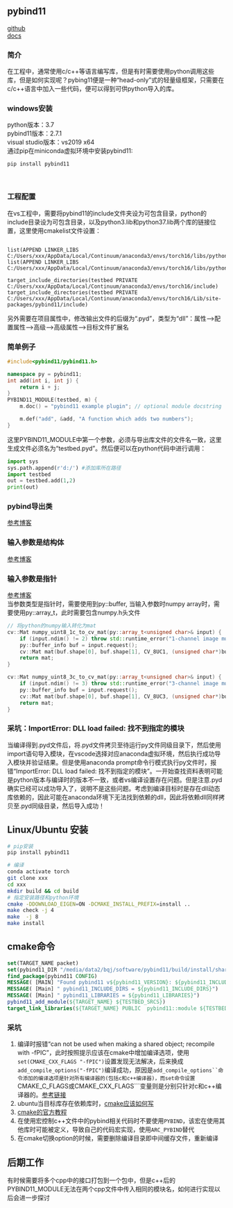 ## pybind11
[github](https://github.com/pybind/pybind11)  
[docs](https://pybind11.readthedocs.io/en/stable/basics.html)

### 简介
在工程中，通常使用c/c++等语言编写库，但是有时需要使用python调用这些库，但是如何实现呢？pybing11便是一种“head-only”式的轻量级框架，只需要在c/c++语言中加入一些代码，便可以得到可供python导入的库。

### windows安装
python版本：3.7  
pybind11版本：2.7.1  
visual studio版本：vs2019 x64  
通过pip在miniconda虚拟环境中安装pybind11:
```bat
pip install pybind11
```

&nbsp;
### 工程配置
在vs工程中，需要将pybind11的include文件夹设为可包含目录，python的include目录设为可包含目录，以及python3.lib和python37.lib两个库的链接位置，这里使用cmakelist文件设置：
```shell

list(APPEND LINKER_LIBS C:/Users/xxx/AppData/Local/Continuum/anaconda3/envs/torch16/libs/python3.lib)
list(APPEND LINKER_LIBS C:/Users/xxx/AppData/Local/Continuum/anaconda3/envs/torch16/libs/python37.lib)

target_include_directories(testbed PRIVATE C:/Users/xxx/AppData/Local/Continuum/anaconda3/envs/torch16/include)
target_include_directories(testbed PRIVATE C:/Users/xxx/AppData/Local/Continuum/anaconda3/envs/torch16/Lib/site-packages/pybind11/include)

```
另外需要在项目属性中，修改输出文件的后缀为“.pyd”，类型为“dll”：属性-->配置属性-->高级-->高级属性-->目标文件扩展名

### 简单例子
```cpp
#include<pybind11/pybind11.h>

namespace py = pybind11;
int add(int i, int j) {
	return i + j;
}
PYBIND11_MODULE(testbed, m) {
	m.doc() = "pybind11 example plugin"; // optional module docstring

	m.def("add", &add, "A function which adds two numbers");
}
```
这里PYBIND11_MODULE中第一个参数，必须与导出库文件的文件名一致，这里生成文件必须名为“testbed.pyd”。然后便可以在python代码中进行调用：
```python
import sys
sys.path.append(r'd:/') #添加库所在路径
import testbed
out = testbed.add(1,2)
print(out)
```

### pybind导出类
[参考博客](https://blog.csdn.net/weixin_41045354/article/details/109159065)

### 输入参数是结构体
[参考博客](https://www.jb51.net/article/181254.htm)

### 输入参数是指针
[参考博客](https://blog.csdn.net/tcy23456/article/details/117659776)  
当参数类型是指针时，需要使用到py::buffer, 当输入参数时numpy array时，需要使用py::array_t<T>，此时需要包含numpy.h头文件  
```c++
// 将python的numpy输入转化为mat
cv::Mat numpy_uint8_1c_to_cv_mat(py::array_t<unsigned char>& input) {
	if (input.ndim() != 2) throw std::runtime_error("1-channel image must be 2 dims ");
	py::buffer_info buf = input.request();
	cv::Mat mat(buf.shape[0], buf.shape[1], CV_8UC1, (unsigned char*)buf.ptr);
	return mat;
}

cv::Mat numpy_uint8_3c_to_cv_mat(py::array_t<unsigned char>& input) {
	if (input.ndim() != 3) throw std::runtime_error("3-channel image must be 3 dims ");
	py::buffer_info buf = input.request();
	cv::Mat mat(buf.shape[0], buf.shape[1], CV_8UC3, (unsigned char*)buf.ptr);
	return mat;
}
```

### 采坑：ImportError: DLL load failed: 找不到指定的模块
当编译得到.pyd文件后，将.pyd文件拷贝至待运行py文件同级目录下，然后使用import语句导入模块，在vscode选择对应anaconda虚拟环境，然后执行成功导入模块并验证结果。但是使用anaconda prompt命令行模式执行py文件时，报错“ImportError: DLL load failed: 找不到指定的模块”。一开始查找资料表明可能是python版本与编译时的版本不一致，或者vs编译设置存在问题。但是注意.pyd确实已经可以成功导入了，说明不是这些问题。考虑到编译目标时是存在dll动态库依赖的，因此可能在anaconda环境下无法找到依赖的dll，因此将依赖dll同样拷贝至.pyd同级目录，然后导入成功！


## Linux/Ubuntu 安装
```bash
# pip安装
pip install pybind11
```
```bash
# 编译
conda activate torch
git clone xxx
cd xxx
mkdir build && cd build
# 指定安装路径和python环境
cmake -DDOWNLOAD_EIGEN=ON -DCMAKE_INSTALL_PREFIX=install ..
make check -j 4
make  -j 8
make install
```

## cmake命令
```cmake
set(TARGET_NAME packet)
set(pybind11_DIR "/media/data2/bqj/software/pybind11/build/install/share/cmake/pybind11" CACHE PATH "pybind11 DIR")
find_package(pybind11 CONFIG)
MESSAGE( [MAIN] "Found pybind11 v${pybind11_VERSION}: ${pybind11_INCLUDE_DIRS}")
MESSAGE( [Main] " pybind11_INCLUDE_DIRS = ${pybind11_INCLUDE_DIRS}")
MESSAGE( [Main] " pybind11_LIBRARIES = ${pybind11_LIBRARIES}")
pybind11_add_module(${TARGET_NAME} ${TESTBED_SRCS})
target_link_libraries(${TARGET_NAME} PUBLIC  pybind11::module ${TESTBED_LINKER_LIBS} ${pybind11_LIBRARIES}  facial_action_recognition)
```


### 采坑
1. 编译时报错“can not be used when making a shared object; recompile with -fPIC”，此时按照提示应该在cmake中增加编译选项，使用```set(CMAKE_CXX_FLAGS "-fPIC")```设置发现无法解决，后来换成```add_compile_options("-fPIC")```编译成功，原因是```add_compile_options``命令添加的编译选项是针对所有编译器的(包括c和c++编译器)，而set命令设置```CMAKE_C_FLAGS或CMAKE_CXX_FLAGS```变量则是分别只针对c和c++编译器的。[参考链接](https://blog.csdn.net/10km/article/details/51731959)
2. ubuntu当目标库存在依赖库时，[cmake应该如何写](https://github.com/pybind/pybind11/issues/1527)
3. [cmake的官方教程](https://pybind11.readthedocs.io/en/stable/cmake/index.html)
4. 在使用宏控制c++文件中的pybind相关代码时不要使用`PYBIND`，该宏在使用其他库时可能被定义，导致自己的代码宏实现，使用`ARC_PYBIND`替代
5. 在cmake切换option的时候，需要删除编译目录即中间缓存文件，重新编译

## 后期工作
有时候需要将多个cpp中的接口打包到一个包中，但是c++后的PYBIND11_MODULE无法在两个cpp文件中传入相同的模块名，如何进行实现以后会进一步探讨




